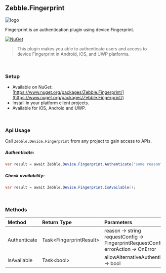 ﻿[logo]: https://raw.githubusercontent.com/Geeksltd/Zebble.Fingerprint/master/icon.png "Zebble.Fingerprint"


## Zebble.Fingerprint

![logo]

Fingerprint is an authentication plugin using device Fingerprint.


[![NuGet](https://img.shields.io/nuget/v/Zebble.Fingerprint.svg?label=NuGet)](https://www.nuget.org/packages/Zebble.Fingerprint/)

> This plugin makes you able to authenticate users and access to device Fingerprint in Android, iOS, and UWP platforms.

<br>


### Setup
* Available on NuGet: [https://www.nuget.org/packages/Zebble.Fingerprint/](https://www.nuget.org/packages/Zebble.Fingerprint/)
* Install in your platform client projects.
* Available for iOS, Android and UWP.
<br>


### Api Usage

Call `Zebble.Device.Fingerprint` from any project to gain access to APIs.

##### Authenticate:
```csharp
var result = await Zebble.Device.Fingerprint.Authenticate("some reason");
```
##### Check availability:
```csharp
var result = await Zebble.Device.Fingerprint.IsAvailable();
```

<br>

### Methods
| Method       | Return Type  | Parameters                          | Android | iOS | Windows |
| :----------- | :----------- | :-----------                        | :------ | :-- | :------ |
| Authenticate         | Task<FingerprintResult&gt;| reason -> string<br> requestConfig -> FingerprintRequestConfig<br> errorAction -> OnError| x       | x   | x       |
| IsAvailable   | Task<bool&gt; | allowAlternativeAuthentication -> bool | x | x | x |